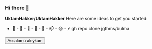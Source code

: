 ### Hi there 👋

**UktamHakker/UktamHakker**
Here are some ideas to get you started:
- 🔭 - 🌱 - 👯 - 🤔 - 💬 - 📫 - 😄 - ⚡ 
gh repo clone jgthms/bulma
<div class="modal">
  <div class="modal-background"></div>
  <div class="modal-content">
  </div>
  <button class="modal-close is-large" aria-label="close">Assalomu aleykum</button>
</div>
